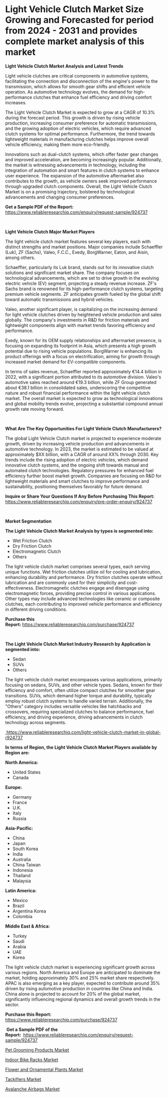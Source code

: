 <p><h1>Light Vehicle Clutch Market Size Growing and Forecasted for period from 2024 - 2031 and provides complete market analysis of this market</h1></p><p><strong>Light Vehicle Clutch Market Analysis and Latest Trends</strong></p>
<p><p>Light vehicle clutches are critical components in automotive systems, facilitating the connection and disconnection of the engine's power to the transmission, which allows for smooth gear shifts and efficient vehicle operation. As automotive technology evolves, the demand for high-performance clutches that enhance fuel efficiency and driving comfort increases.</p><p>The Light Vehicle Clutch Market is expected to grow at a CAGR of 10.3% during the forecast period. This growth is driven by rising vehicle production, increasing consumer preference for automatic transmissions, and the growing adoption of electric vehicles, which require advanced clutch systems for optimal performance. Furthermore, the trend towards lightweight materials in manufacturing clutches helps improve overall vehicle efficiency, making them more eco-friendly.</p><p>Innovations such as dual-clutch systems, which offer faster gear changes and improved acceleration, are becoming increasingly popular. Additionally, the market is witnessing advancements in technology, including the integration of automation and smart features in clutch systems to enhance user experience. The expansion of the automotive aftermarket also contributes to the growth, as vehicle owners seek improved performance through upgraded clutch components. Overall, the Light Vehicle Clutch Market is on a promising trajectory, bolstered by technological advancements and changing consumer preferences.</p></p>
<p><strong>Get a Sample PDF of the Report:&nbsp;</strong> <a href="https://www.reliableresearchiq.com/enquiry/request-sample/924737?utm_campaign=1106&utm_medium=2&utm_source=Github&utm_content=ia&utm_term=12122024&utm_id=light-vehicle-clutch">https://www.reliableresearchiq.com/enquiry/request-sample/924737</a></p>
<p>&nbsp;</p>
<p><strong>Light Vehicle Clutch Major Market Players</strong></p>
<p><p>The light vehicle clutch market features several key players, each with distinct strengths and market positions. Major companies include Schaeffler (Luk), ZF (Sachs), Valeo, F.C.C., Exedy, BorgWarner, Eaton, and Aisin, among others. </p><p>Schaeffler, particularly its Luk brand, stands out for its innovative clutch solutions and significant market share. The company focuses on technological advancements, which are set to drive growth in the evolving electric vehicle (EV) segment, projecting a steady revenue increase. ZF's Sachs brand is renowned for its high-performance clutch systems, targeting premium vehicle segments. ZF anticipates growth fueled by the global shift toward automatic transmissions and hybrid vehicles.</p><p>Valeo, another significant player, is capitalizing on the increasing demand for light vehicle clutches driven by heightened vehicle production and sales globally. The company's investments in R&D for friction materials and lightweight components align with market trends favoring efficiency and performance.</p><p>Exedy, known for its OEM supply relationships and aftermarket presence, is focusing on expanding its footprint in Asia, which presents a high growth potential due to rising vehicle populations. BorgWarner is enhancing its product offerings with a focus on electrification, aiming for growth through increased market demand for EV-compatible components.</p><p>In terms of sales revenue, Schaeffler reported approximately €14.4 billion in 2022, with a significant portion attributed to its automotive division. Valeo's automotive sales reached around €19.3 billion, while ZF Group generated about €38.1 billion in consolidated sales, underscoring the competitive nature and robust financial performance within the light vehicle clutch market. The overall market is expected to grow as technological innovations and global mobility trends evolve, projecting a substantial compound annual growth rate moving forward.</p></p>
<p>&nbsp;</p>
<p><strong>What Are The Key Opportunities For Light Vehicle Clutch Manufacturers?</strong></p>
<p><p>The global Light Vehicle Clutch market is projected to experience moderate growth, driven by increasing vehicle production and advancements in automotive technology. In 2023, the market is estimated to be valued at approximately $XX billion, with a CAGR of around XX% through 2030. Key trends include the rising adoption of electric vehicles, which demand innovative clutch systems, and the ongoing shift towards manual and automated clutch technologies. Regulatory pressures for enhanced fuel efficiency further boost market growth. Companies are focusing on R&D for lightweight materials and smart clutches to improve performance and sustainability, positioning themselves favorably for future demand.</p></p>
<p><strong>Inquire or Share Your Questions If Any Before Purchasing This Report:</strong> <a href="https://www.reliableresearchiq.com/enquiry/pre-order-enquiry/924737?utm_campaign=1106&utm_medium=2&utm_source=Github&utm_content=ia&utm_term=12122024&utm_id=light-vehicle-clutch">https://www.reliableresearchiq.com/enquiry/pre-order-enquiry/924737</a></p>
<p>&nbsp;</p>
<p><strong>Market Segmentation</strong></p>
<p><strong>The Light Vehicle Clutch Market Analysis by types is segmented into:</strong></p>
<p><ul><li>Wet Friction Clutch</li><li>Dry Friction Clutch</li><li>Electromagnetic Clutch</li><li>Others</li></ul></p>
<p><p>The light vehicle clutch market comprises several types, each serving unique functions. Wet friction clutches utilize oil for cooling and lubrication, enhancing durability and performance. Dry friction clutches operate without lubrication and are commonly used for their simplicity and cost-effectiveness. Electromagnetic clutches engage and disengage using electromagnetic forces, providing precise control in various applications. Other types may include advanced technologies like ceramic or composite clutches, each contributing to improved vehicle performance and efficiency in different driving conditions.</p></p>
<p><strong>Purchase this Report:&nbsp;</strong><a href="https://www.reliableresearchiq.com/purchase/924737?utm_campaign=1106&utm_medium=2&utm_source=Github&utm_content=ia&utm_term=12122024&utm_id=light-vehicle-clutch">https://www.reliableresearchiq.com/purchase/924737</a></p>
<p>&nbsp;</p>
<p><strong>The Light Vehicle Clutch Market Industry Research by Application is segmented into:</strong></p>
<p><ul><li>Sedan</li><li>SUVs</li><li>Others</li></ul></p>
<p><p>The light vehicle clutch market encompasses various applications, primarily focusing on sedans, SUVs, and other vehicle types. Sedans, known for their efficiency and comfort, often utilize compact clutches for smoother gear transitions. SUVs, which demand higher torque and durability, typically employ robust clutch systems to handle varied terrain. Additionally, the "Others" category includes versatile vehicles like hatchbacks and crossovers, requiring specialized clutches to balance performance, fuel efficiency, and driving experience, driving advancements in clutch technology across segments.</p></p>
<p><a href="https://www.reliableresearchiq.com/light-vehicle-clutch-market-in-global-r924737?utm_campaign=1106&utm_medium=2&utm_source=Github&utm_content=ia&utm_term=12122024&utm_id=light-vehicle-clutch">&nbsp;https://www.reliableresearchiq.com/light-vehicle-clutch-market-in-global-r924737</a></p>
<p><strong>In terms of Region, the Light Vehicle Clutch Market Players available by Region are:</strong></p>
<p>
    <p> <strong> North America: </strong>
        <ul>
            <li>United States</li>
            <li>Canada</li>
        </ul>
        </p> 
    <p> <strong> Europe: </strong>
        <ul>
            <li>Germany</li>
            <li>France</li>
            <li>U.K.</li>
            <li>Italy</li>
            <li>Russia</li>
        </ul>
        </p> 
    <p> <strong> Asia-Pacific: </strong>
        <ul>
            <li>China</li>
            <li>Japan</li>
            <li>South Korea</li>
            <li>India</li>
            <li>Australia</li>
            <li>China Taiwan</li>
            <li>Indonesia</li>
            <li>Thailand</li>
            <li>Malaysia</li>
        </ul>
        </p> 
    <p> <strong> Latin America: </strong>
        <ul>
            <li>Mexico</li>
            <li>Brazil</li>
            <li>Argentina Korea</li>
            <li>Colombia</li>
        </ul>
        </p> 
    <p> <strong> Middle East & Africa: </strong>
        <ul>
            <li>Turkey</li>
            <li>Saudi</li>
            <li>Arabia</li>
            <li>UAE</li>
            <li>Korea</li>
        </ul>
    </p>
    </p>
<p><p>The light vehicle clutch market is experiencing significant growth across various regions. North America and Europe are anticipated to dominate the market, holding approximately 30% and 25% market share respectively. APAC is also emerging as a key player, expected to contribute around 35% driven by rising automotive production in countries like China and India. China alone is projected to account for 20% of the global market, significantly influencing regional dynamics and overall growth trends in the sector.</p></p>
<p><strong>Purchase this Report: </strong><a href="https://www.reliableresearchiq.com/purchase/924737?utm_campaign=1106&utm_medium=2&utm_source=Github&utm_content=ia&utm_term=12122024&utm_id=light-vehicle-clutch">https://www.reliableresearchiq.com/purchase/924737</a></p>
<p>&nbsp;<strong>Get a Sample PDF of the Report:&nbsp;&nbsp;</strong><a href="https://www.reliableresearchiq.com/enquiry/request-sample/924737?utm_campaign=1106&utm_medium=2&utm_source=Github&utm_content=ia&utm_term=12122024&utm_id=light-vehicle-clutch">https://www.reliableresearchiq.com/enquiry/request-sample/924737</a></p>
<p><strong></strong></p>
<p><p><a href="https://www.linkedin.com/pulse/p-factrackr-ho6he?utm_campaign=1106&utm_medium=2&utm_source=Github&utm_content=ia&utm_term=12122024&utm_id=light-vehicle-clutch">Pet Grooming Products Market</a></p><p><a href="https://www.linkedin.com/pulse/indoor-bike-racks-market-size-analysis-growing-71-cagr-from-npx2f?utm_campaign=1106&utm_medium=2&utm_source=Github&utm_content=ia&utm_term=12122024&utm_id=light-vehicle-clutch">Indoor Bike Racks Market</a></p><p><a href="https://www.linkedin.com/pulse/north-americas-flower-ornamental-plants-market-size-share-g5rff?utm_campaign=1106&utm_medium=2&utm_source=Github&utm_content=ia&utm_term=12122024&utm_id=light-vehicle-clutch">Flower and Ornamental Plants Market</a></p><p><a href="https://www.linkedin.com/pulse/tackifiers-market-analysis-2024-2031-strong-cagr-115-identifying-q7tqc?utm_campaign=1106&utm_medium=2&utm_source=Github&utm_content=ia&utm_term=12122024&utm_id=light-vehicle-clutch">Tackifiers Market</a></p><p><a href="https://www.linkedin.com/pulse/navigating-avalanche-airbags-market-size-using-126-cagr-takes-j6gzf?utm_campaign=1106&utm_medium=2&utm_source=Github&utm_content=ia&utm_term=12122024&utm_id=light-vehicle-clutch">Avalanche Airbags Market</a></p></p>